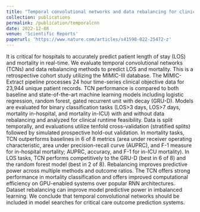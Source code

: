 ```yaml
---
title: "Temporal convolutional networks and data rebalancing for clinical length of stay and mortality prediction"
collection: publications
permalink: /publication/temporalcnn
date: 2022-12-08
venue: 'Scientific Reports'
paperurl: 'https://www.nature.com/articles/s41598-022-25472-z'
---
```


It is critical for hospitals to accurately predict patient length of stay (LOS) and mortality in real-time. We evaluate temporal convolutional networks (TCNs) and data rebalancing methods to predict LOS and mortality. This is a retrospective cohort study utilizing the MIMIC-III database. The MIMIC-Extract pipeline processes 24 hour time-series clinical objective data for 23,944 unique patient records. TCN performance is compared to both baseline and state-of-the-art machine learning models including logistic regression, random forest, gated recurrent unit with decay (GRU-D). Models are evaluated for binary classification tasks (LOS>3 days, LOS>7 days, mortality in-hospital, and mortality in-ICU) with and without data rebalancing and analyzed for clinical runtime feasibility. Data is split temporally, and evaluations utilize tenfold cross-validation (stratified splits) followed by simulated prospective hold-out validation. In mortality tasks, TCN outperforms baselines in 6 of 8 metrics (area under receiver operating characteristic, area under precision-recall curve (AUPRC), and F-1 measure for in-hospital mortality; AUPRC, accuracy, and F-1 for in-ICU mortality). In LOS tasks, TCN performs competitively to the GRU-D (best in 6 of 8) and the random forest model (best in 2 of 8). Rebalancing improves predictive power across multiple methods and outcome ratios. The TCN offers strong performance in mortality classification and offers improved computational efficiency on GPU-enabled systems over popular RNN architectures. Dataset rebalancing can improve model predictive power in imbalanced learning. We conclude that temporal convolutional networks should be included in model searches for critical care outcome prediction systems.